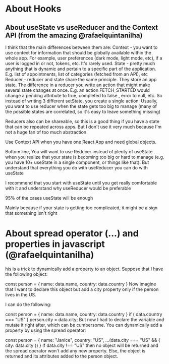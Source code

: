 # About Hooks

## About useState vs useReducer and the Context API (from the amazing @rafaelquintanilha)


I think that the main differences between them are:
Context - you want to use context for information that should be globally available within the whole app. For example, user preferences (dark mode, light mode, etc), if a user is logged in or not, tokens, etc. It's rarely used.
State - pretty much anything that is dynamic and pertain to a specific part of the application. E.g. list of appointments, list of categories (fetched from an API), etc
Reducer - reducer and state share the same principle. They store an app state. The difference in a reducer you write an action that might make several state changes at once. E.g. an action FETCH_STARTED would change a pending attribute to true,  completed to false , error to null, etc. So instead of writing 3 different setState, you create a single action. Usually, you want to use reducer when the state gets too big to manage (many of the possible states are correlated, so it's easy to leave something missing)

Reducers also can be shareable, so this is a good thing if you have a state that can be repeated across apps. But I don't use it very much because I'm not a huge fan of too much abstraction

Use Context API when you have one React App and need global objects.

Bottom line, 
You will want to use Reducer instead of plenty of useState when you realize that your state is becoming too big or hard to manage (e.g. you have 10+ useState in a single component, or things like that). But understand that everything you do with useReducer you can do with useState


I recommend that you start with useState until you get really comfortable with it and understand why useReducer would be preferable

95% of the cases useState will be enough

Mainly because if your state is getting too complicated, it might be a sign that something isn't right

# About spread operator (...) and properties in javascript (@rafaelquintanilha)

his is a trick to dynamically add a property to an object. Suppose that I have the following object:

const person = {
  name: data.name,
  country: data.country
}
Now imagine that I want to declare this object but add a city property only if the person lives in the US.

I can do the following:

const person = {
  name: data.name,
  country: data.country
}
if ( data.country === "US" ) person.city = data.city;
But now I had to declare the variable and mutate it right after, which can be cumbersome. You can dynamically add a property by using the spread operator:

const person = {
  name: "Janice",
  country: "US",
  ...(data.city === "US" && { city: data.city })
}
If data.city !== "US" then no object will be returned and the spread operator won't add any new property. Else, the object is returned and its attributes added to the person object.
